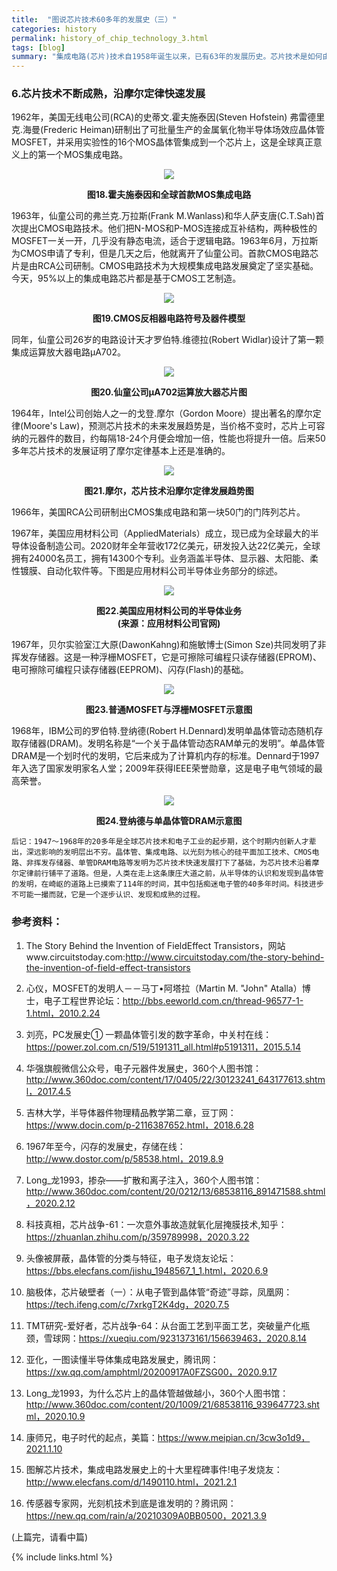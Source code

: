 ```yaml
---
title:  "图说芯片技术60多年的发展史（三）"
categories: history
permalink: history_of_chip_technology_3.html
tags: [blog]
summary: "集成电路(芯片)技术自1958年诞生以来，已有63年的发展历史。芯片技术是如何由开始的原始和不成熟，一步一步发展成为今天高科技皇冠上的技术明珠。本站将以连载的形式陆续刊登本文，第三期介绍芯片技术不断成熟，沿摩尔定律快速发展。"
---
```


### 6.芯片技术不断成熟，沿摩尔定律快速发展

1962年，美国无线电公司(RCA)的史蒂文.霍夫施泰因(Steven Hofstein) 弗雷德里克.海曼(Frederic Heiman)研制出了可批量生产的金属氧化物半导体场效应晶体管MOSFET，并采用实验性的16个MOS晶体管集成到一个芯片上，这是全球真正意义上的第一个MOS集成电路。

<div align="center">
    <img src="../images/blogs/history_of_chip_technology_fig18.jpg"/>
    <p><b>图18.霍夫施泰因和全球首款MOS集成电路</b></p>
</div>

1963年，仙童公司的弗兰克.万拉斯(Frank M.Wanlass)和华人萨支唐(C.T.Sah)首次提出CMOS电路技术。他们把N-MOS和P-MOS连接成互补结构，两种极性的MOSFET一关一开，几乎没有静态电流，适合于逻辑电路。1963年6月，万拉斯为CMOS申请了专利，但是几天之后，他就离开了仙童公司。首款CMOS电路芯片是由RCA公司研制。CMOS电路技术为大规模集成电路发展奠定了坚实基础。今天，95%以上的集成电路芯片都是基于CMOS工艺制造。

<div align="center">
    <img src="../images/blogs/history_of_chip_technology_fig19.jpg"/>
    <p><b>图19.CMOS反相器电路符号及器件模型</b></p>
</div>

同年，仙童公司26岁的电路设计天才罗伯特.维德拉(Robert Widlar)设计了第一颗集成运算放大器电路μA702。

<div align="center">
    <img src="../images/blogs/history_of_chip_technology_fig20.jpg"/>
    <p><b>图20.仙童公司μA702运算放大器芯片图</b></p>
</div>

1964年，Intel公司创始人之一的戈登.摩尔（Gordon Moore）提出著名的摩尔定律(Moore's Law)，预测芯片技术的未来发展趋势是，当价格不变时，芯片上可容纳的元器件的数目，约每隔18-24个月便会增加一倍，性能也将提升一倍。后来50多年芯片技术的发展证明了摩尔定律基本上还是准确的。

<div align="center">
    <img src="../images/blogs/history_of_chip_technology_fig21.jpg"/>
    <p><b>图21.摩尔，芯片技术沿摩尔定律发展趋势图</b></p>
</div>

1966年，美国RCA公司研制出CMOS集成电路和第一块50门的门阵列芯片。

1967年，美国应用材料公司（AppliedMaterials）成立，现已成为全球最大的半导体设备制造公司。2020财年全年营收172亿美元，研发投入达22亿美元，全球拥有24000名员工，拥有14300个专利。业务涵盖半导体、显示器、太阳能、柔性镀膜、自动化软件等。下图是应用材料公司半导体业务部分的综述。

<div align="center">
    <img src="../images/blogs/history_of_chip_technology_fig22.jpg"/>
    <p><b>图22.美国应用材料公司的半导体业务<br>(来源：应用材料公司官网)</b></p>
</div>

1967年，贝尔实验室江大原(DawonKahng)和施敏博士(Simon Sze)共同发明了非挥发存储器。这是一种浮栅MOSFET，它是可擦除可编程只读存储器(EPROM)、电可擦除可编程只读存储器(EEPROM)、闪存(Flash)的基础。

<div align="center">
    <img src="../images/blogs/history_of_chip_technology_fig23.jpg"/>
    <p><b>图23.普通MOSFET与浮栅MOSFET示意图</b></p>
</div>

1968年，IBM公司的罗伯特.登纳德(Robert H.Dennard)发明单晶体管动态随机存取存储器(DRAM)。发明名称是“一个关于晶体管动态RAM单元的发明”。单晶体管DRAM是一个划时代的发明，它后来成为了计算机内存的标准。Dennard于1997年入选了国家发明家名人堂；2009年获得IEEE荣誉勋章，这是电子电气领域的最高荣誉。

<div align="center">
    <img src="../images/blogs/history_of_chip_technology_fig24.jpg"/>
    <p><b>图24.登纳德与单晶体管DRAM示意图</b></p>
</div>

```
后记：1947～1968年的20多年是全球芯片技术和电子工业的起步期，这个时期内创新人才辈出，深远影响的发明层出不穷。晶体管、集成电路、以光刻为核心的硅平面加工技术、CMOS电路、非挥发存储器、单管DRAM电路等发明为芯片技术快速发展打下了基础，为芯片技术沿着摩尔定律前行铺平了道路。但是，人类在走上这条康庄大道之前，从半导体的认识和发现到晶体管的发明，在崎岖的道路上已摸索了114年的时间，其中包括痴迷电子管的40多年时间。科技进步不可能一撮而就，它是一个逐步认识、发现和成熟的过程。
```


### 参考资料：

1. The Story Behind the Invention of FieldEffect Transistors，网站www.circuitstoday.com:http://www.circuitstoday.com/the-story-behind-the-invention-of-field-effect-transistors

2. 心仪，MOSFET的发明人－－马丁•阿塔拉（Martin M. "John" Atalla）博士，电子工程世界论坛：http://bbs.eeworld.com.cn/thread-96577-1-1.html，2010.2.24

3. 刘亮，PC发展史① 一颗晶体管引发的数字革命，中关村在线：https://power.zol.com.cn/519/5191311_all.html#p5191311，2015.5.14

4. 华强旗舰微信公众号，电子元器件发展史，360个人图书馆：http://www.360doc.com/content/17/0405/22/30123241_643177613.shtml，2017.4.5

5. 吉林大学，半导体器件物理精品教学第二章，豆丁网：https://www.docin.com/p-2116387652.html，2018.6.28

6. 1967年至今，闪存的发展史，存储在线：http://www.dostor.com/p/58538.html，2019.8.9

7. Long_龙1993，掺杂——扩散和离子注入，360个人图书馆：http://www.360doc.com/content/20/0212/13/68538116_891471588.shtml，2020.2.12

8. 科技真相，芯片战争-61：一次意外事故造就氧化层掩膜技术,知乎：https://zhuanlan.zhihu.com/p/359789998，2020.3.22

9. 头像被屏蔽，晶体管的分类与特征，电子发烧友论坛：https://bbs.elecfans.com/jishu_1948567_1_1.html，2020.6.9

10. 脑极体，芯片破壁者（一）：从电子管到晶体管“奇迹”寻踪，凤凰网：https://tech.ifeng.com/c/7xrkgT2K4dg，2020.7.5

11. TMT研究-爱好者，芯片战争-64：从台面工艺到平面工艺，突破量产化瓶颈，雪球网：https://xueqiu.com/9231373161/156639463，2020.8.14

12. 亚化，一图读懂半导体集成电路发展史，腾讯网：https://xw.qq.com/amphtml/20200917A0FZSG00，2020.9.17

13. Long_龙1993，为什么芯片上的晶体管越做越小，360个人图书馆：http://www.360doc.com/content/20/1009/21/68538116_939647723.shtml，2020.10.9

14. 康师兄，电子时代的起点，美篇：https://www.meipian.cn/3cw3o1d9，2021.1.10

15. 图解芯片技术，集成电路发展史上的十大里程碑事件!电子发烧友：http://www.elecfans.com/d/1490110.html，2021.2.1

16. 传感器专家网，光刻机技术到底是谁发明的？腾讯网：https://new.qq.com/rain/a/20210309A0BB0500，2021.3.9


(上篇完，请看中篇)

{% include links.html %}
